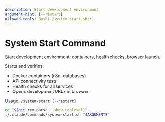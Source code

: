 ```yaml
---
description: Start development environment
argument-hint: [--restart]
allowed-tools: Bash(./system-start.sh:*)
---
```


# System Start Command

Start development environment: containers, health checks, browser launch.

Starts and verifies:
- Docker containers (n8n, databases)
- API connectivity tests
- Health checks for all services
- Opens development URLs in browser

Usage: `/system-start [--restart]`

```bash
cd "$(git rev-parse --show-toplevel)"
./.claude/commands/system-start.sh "$ARGUMENTS"
```
